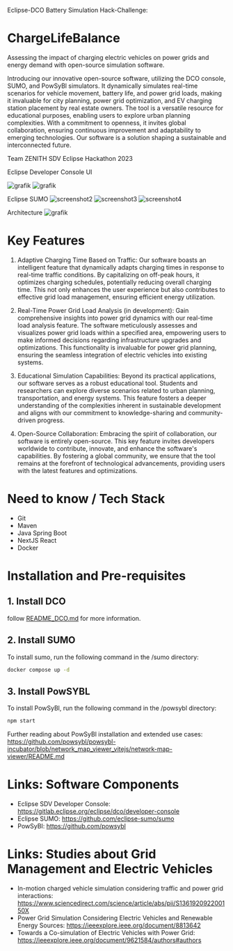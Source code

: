 Eclipse-DCO Battery Simulation Hack-Challenge:

# ChargeLifeBalance

Assessing the impact of charging electric vehicles on power grids and energy demand with open-source simulation software. 

Introducing our innovative open-source software, utilizing the DCO console, SUMO, and PowSyBl simulators. It dynamically simulates real-time scenarios for vehicle movement, battery life, and power grid loads, making it invaluable for city planning, power grid optimization, and EV charging station placement by real estate owners. The tool is a versatile resource for educational purposes, enabling users to explore urban planning complexities. With a commitment to openness, it invites global collaboration, ensuring continuous improvement and adaptability to emerging technologies. Our software is a solution shaping a sustainable and interconnected future.

Team ZENITH
SDV Eclipse Hackathon 2023

Eclipse Developer Console UI

![grafik](docs/images/PLB_1.png)
![grafik](docs/images/PLB_2.png)

Eclipse SUMO
![screenshot2](docs/images/sumo_1.png)
![screenshot3](docs/images/sumo_2.png)
![screenshot4](docs/images/sumo_3.png)

Architecture
![grafik](docs/images/CLB_diagram.svg "System Diagram: Eclipse Developer Console DCO")

# Key Features

1. Adaptive Charging Time Based on Traffic:
Our software boasts an intelligent feature that dynamically adapts charging times in response to real-time traffic conditions. By capitalizing on off-peak hours, it optimizes charging schedules, potentially reducing overall charging time. This not only enhances the user experience but also contributes to effective grid load management, ensuring efficient energy utilization.

2. Real-Time Power Grid Load Analysis (in development):
Gain comprehensive insights into power grid dynamics with our real-time load analysis feature. The software meticulously assesses and visualizes power grid loads within a specified area, empowering users to make informed decisions regarding infrastructure upgrades and optimizations. This functionality is invaluable for power grid planning, ensuring the seamless integration of electric vehicles into existing systems.

3. Educational Simulation Capabilities:
Beyond its practical applications, our software serves as a robust educational tool. Students and researchers can explore diverse scenarios related to urban planning, transportation, and energy systems. This feature fosters a deeper understanding of the complexities inherent in sustainable development and aligns with our commitment to knowledge-sharing and community-driven progress.

4. Open-Source Collaboration:
Embracing the spirit of collaboration, our software is entirely open-source. This key feature invites developers worldwide to contribute, innovate, and enhance the software's capabilities. By fostering a global community, we ensure that the tool remains at the forefront of technological advancements, providing users with the latest features and optimizations.


# Need to know / Tech Stack

- Git
- Maven
- Java Spring Boot
- NextJS React
- Docker

# Installation and Pre-requisites

## 1. Install DCO
  follow [README_DCO.md](./README_DCO.md) for more information.

## 2. Install SUMO

To install sumo, run the following command in the /sumo directory:

```bash
docker compose up -d
```

## 3. Install PowSYBL

To install PowSyBl, run the following command in the /powsybl directory:

```bash
npm start
```

Further reading about PowSyBl installation and extended use cases: https://github.com/powsybl/powsybl-incubator/blob/network_map_viewer_vitejs/network-map-viewer/README.md

# Links: Software Components

- Eclipse SDV Developer Console: https://gitlab.eclipse.org/eclipse/dco/developer-console
- Eclipse SUMO: https://github.com/eclipse-sumo/sumo
- PowSyBI: https://github.com/powsybl

# Links: Studies about Grid Management and Electric Vehicles

- In-motion charged vehicle simulation considering traffic and power grid interactions: https://www.sciencedirect.com/science/article/abs/pii/S136192092200150X 
- Power Grid Simulation Considering Electric Vehicles and Renewable Energy Sources: https://ieeexplore.ieee.org/document/8813642
- Towards a Co-simulation of Electric Vehicles with Power Grid: https://ieeexplore.ieee.org/document/9621584/authors#authors
